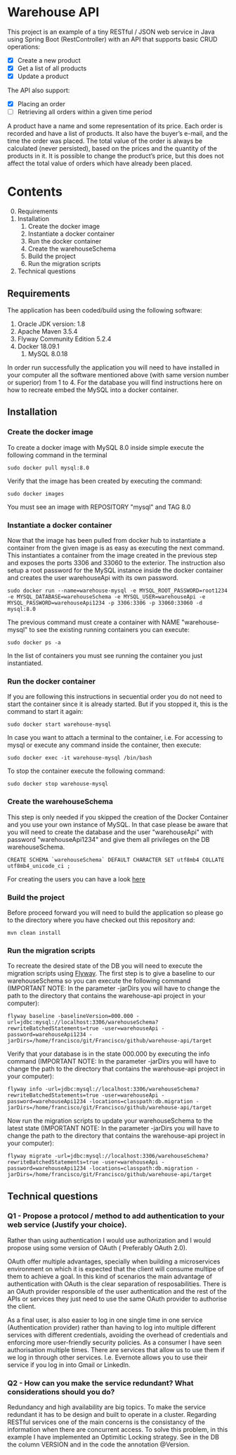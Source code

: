 Warehouse API
=======

This project is an example of a tiny RESTful / JSON web service in Java using Spring Boot (RestController) with an API 
that supports basic CRUD operations:
- [x] Create a new product
- [x] Get a list of all products
- [x] Update a product

The API also support:
- [x] Placing an order
- [ ] Retrieving all orders within a given time period

A product have a name and some representation of its price.
Each order is recorded and have a list of products. It also have the buyer’s e-mail, and the time the order was placed. The total value of the order is always be calculated (never persisted), based on the prices and the quantity of the products in it.
It is possible to change the product’s price, but this does not affect the total value of orders which have already been placed.


# Contents

0. Requirements
1. Installation
	1. Create the docker image
	2. Instantiate a docker container
	3. Run the docker container
	4. Create the warehouseSchema
	5. Build the project
	6. Run the migration scripts
2. Technical questions
  

## Requirements

The application has been coded/build using the following software:
1. Oracle JDK version: 1.8
2. Apache Maven 3.5.4
3. Flyway Community Edition 5.2.4 
4. Docker 18.09.1
	1. MySQL 8.0.18   
	
In order run successfully the application you will need to have installed in your computer all the software mentioned
above (with same version number or superior) from 1 to 4. For the database you will find instructions here on how to
recreate embed the MySQL into a docker container.  
 
## Installation


### Create the docker image

To create a docker image with MySQL 8.0 inside simple execute the following command in the terminal

	sudo docker pull mysql:8.0

Verify that the image has been created by executing the command:

	sudo docker images

You must see an image with REPOSITORY "mysql" and TAG 8.0

### Instantiate a docker container

Now that the image has been pulled from docker hub to instantiate a container from the given image is as easy as executing the next command. This instantiates a container from the image created in the previous step and exposes the ports 3306 and 33060 to the exterior. The instruction also setup a root password for the MySQL instance inside the docker container and creates the user warehouseApi with its own password.

	sudo docker run --name=warehouse-mysql -e MYSQL_ROOT_PASSWORD=root1234 -e MYSQL_DATABASE=warehouseSchema -e MYSQL_USER=warehouseApi -e MYSQL_PASSWORD=warehouseApi1234 -p 3306:3306 -p 33060:33060 -d mysql:8.0

The previous command must create a container with NAME "warehouse-mysql" to see the existing running containers you can execute: 

	sudo docker ps -a

In the list of containers you must see running the container you just instantiated.

### Run the docker container

If you are following this instructions in secuential order you do not need to start the container since it is already started. But if you stopped it, this is the command to start it again: 

	sudo docker start warehouse-mysql

In case you want to attach a terminal to the container, i.e. For accessing to mysql or execute any command inside the container, then execute:

	sudo docker exec -it warehouse-mysql /bin/bash

To stop the container execute the following command:

	sudo docker stop warehouse-mysql



### Create the warehouseSchema

This step is only needed if you skipped the creation of the Docker Container and you use your own instance of MySQL. In that case please be aware that you will need to create the database and the user "warehouseApi" with password "warehouseApi1234" and give them all privileges on the DB warehouseSchema.

	CREATE SCHEMA `warehouseSchema` DEFAULT CHARACTER SET utf8mb4 COLLATE utf8mb4_unicode_ci ;

For creating the users you can have a look [here](https://www.digitalocean.com/community/tutorials/how-to-create-a-new-user-and-grant-permissions-in-mysql)


### Build the project

Before proceed forward you will need to build the application so please go to the directory where you have checked out this repository and:

	mvn clean install


### Run the migration scripts

To recreate the desired state of the DB you will need to execute the migration scripts using [Flyway](https://flywaydb.org/getstarted/why). The first step is to give a baseline to our warehouseSchema so you can execute the following command (IMPORTANT NOTE: In the parameter -jarDirs you will have to change the path to the directory that contains the warehouse-api project in your computer):

	flyway baseline -baselineVersion=000.000 -url=jdbc:mysql://localhost:3306/warehouseSchema?rewriteBatchedStatements=true -user=warehouseApi -password=warehouseApi1234 -jarDirs=/home/francisco/git/Francisco/github/warehouse-api/target  


Verify that your database is in the state 000.000 by executing the info command (IMPORTANT NOTE: In the parameter -jarDirs you will have to change the path to the directory that contains the warehouse-api project in your computer):

	flyway info -url=jdbc:mysql://localhost:3306/warehouseSchema?rewriteBatchedStatements=true -user=warehouseApi -password=warehouseApi1234 -locations=classpath:db.migration -jarDirs=/home/francisco/git/Francisco/github/warehouse-api/target


Now run the migration scripts to update your warehouseSchema to the latest state (IMPORTANT NOTE: In the parameter -jarDirs you will have to change the path to the directory that contains the warehouse-api project in your computer):

	flyway migrate -url=jdbc:mysql://localhost:3306/warehouseSchema?rewriteBatchedStatements=true -user=warehouseApi -password=warehouseApi1234 -locations=classpath:db.migration -jarDirs=/home/francisco/git/Francisco/github/warehouse-api/target

 
## Technical questions


### Q1 - Propose a protocol / method to add authentication to your web service (Justify your choice).

Rather than using authentication I would use authorization and I would propose using some  version of OAuth ( Preferably OAuth 2.0).

OAuth offer multiple advantages, specially when building a microservices environment on which it is expected that the client will consume multipe of them to achieve a goal. In this kind of scenarios the main advantage of authentication with OAuth is the clear separation of resposabilities. There is an OAuth provider responsible of the user authentication and the rest
of the APIs or services they just need to use the same OAuth provider to authorise the client.

As a final user, is also easier to log in one single time in one service (Authentication provider) rather than having to log into multiple different services with different credentials, avoiding the overhead of credentials and enforcing more user-friendly security policies. As a consumer I have seen authorisation multiple times. There are services that allow us to use them if we log in through other services. I.e. Evernote allows you to use their service if you log in into Gmail or LinkedIn. 


### Q2 - How can you make the service redundant? What considerations should you do?

Redundancy and high availability are big topics. To make the service redundant it has to be design and built to operate in a cluster. Regarding RESTful services one of the main concerns is the consistancy of the information when there are concurrent access. To solve this problem, in this example I have implemented an Optimitic Locking strategy. See in the DB the column VERSION and in the code the annotation @Version.





